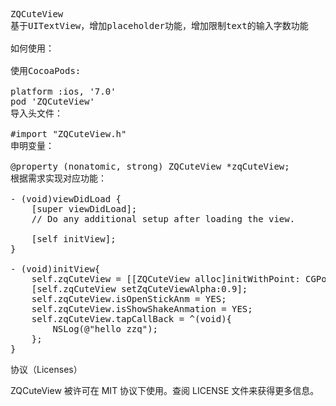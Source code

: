 <pre>
ZQCuteView
基于UITextView，增加placeholder功能，增加限制text的输入字数功能

如何使用：

使用CocoaPods:

platform :ios, '7.0'
pod 'ZQCuteView'
导入头文件：

#import "ZQCuteView.h"
申明变量：

@property (nonatomic, strong) ZQCuteView *zqCuteView;
根据需求实现对应功能：

- (void)viewDidLoad {
    [super viewDidLoad];
    // Do any additional setup after loading the view.
    
    [self initView];
}

- (void)initView{
    self.zqCuteView = [[ZQCuteView alloc]initWithPoint: CGPointMake(self.view.frame.size.width - 70, self.view.frame.size.height - 70) superView:self.view bubbleWidth:55 pic:[UIImage imageNamed:@"icon_Close_off_110"]color:[UIColor yellowColor]];
    [self.zqCuteView setZqCuteViewAlpha:0.9];
    self.zqCuteView.isOpenStickAnm = YES;
    self.zqCuteView.isShowShakeAnmation = YES;
    self.zqCuteView.tapCallBack = ^(void){
        NSLog(@"hello zzq");
    };
}
</pre>
协议（Licenses）

ZQCuteView 被许可在 MIT 协议下使用。查阅 LICENSE 文件来获得更多信息。
